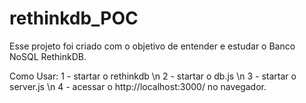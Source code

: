 # rethinkdb_POC

Esse projeto foi criado com o objetivo de entender e estudar o Banco NoSQL RethinkDB.

Como Usar:
1 - startar o rethinkdb \n
2 - startar o db.js \n
3 - startar o server.js \n
4 - acessar o http://localhost:3000/ no navegador.
